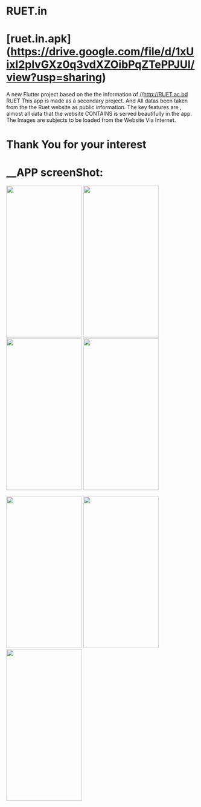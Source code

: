# RUET.in
# [ruet.in.apk] (https://drive.google.com/file/d/1xUixI2plvGXz0q3vdXZOibPqZTePPJUI/view?usp=sharing)
A new Flutter project based on the the information of //http://RUET.ac.bd RUET
This app is made as a secondary project. And All datas been taken from the the Ruet website as public information. 
The key features are , almost all data that the website CONTAINS is served beautifully in the app. The Images are subjects to be loaded from the Website Via Internet.
# Thank You for your interest

# __APP screenShot: 


<img src="https://user-images.githubusercontent.com/67198296/173171873-68948529-0f3b-4760-a8e4-16b98abb7a55.jpg" width="200" height="400" />  <img src="https://user-images.githubusercontent.com/67198296/173171876-f0d6e78d-2cc9-4ee8-ae82-e7a7af39c431.jpg" width="200" height="400" />    <img src="https://user-images.githubusercontent.com/67198296/173171877-adb88011-5798-4d8f-9a74-71ffb49ce83e.jpg" width="200" height="400" />   <img src="https://user-images.githubusercontent.com/67198296/173171878-7d56fbda-d5ee-42aa-b6cc-a40cd41df32a.jpg" width="200" height="400" />

<img src="https://user-images.githubusercontent.com/67198296/173171882-12667eb7-2cbe-46e1-9bc1-d91dab5f9244.jpg" width="200" height="400" /> <img src="https://user-images.githubusercontent.com/67198296/173171883-068e17e1-6879-472a-819c-84452fbb8f4c.jpg" width="200" height="400" />  <img src="https://user-images.githubusercontent.com/67198296/173171884-51a094bb-d21c-4503-9782-a995167d1421.jpg" width="200" height="400" />

